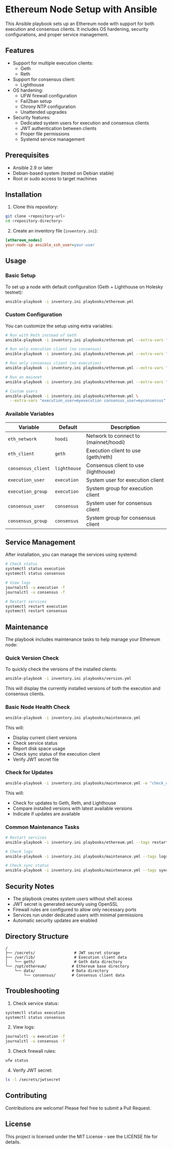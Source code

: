 # Ethereum Node Setup with Ansible

This Ansible playbook sets up an Ethereum node with support for both execution and consensus clients. It includes OS hardening, security configurations, and proper service management.

## Features

- Support for multiple execution clients:
  - Geth
  - Reth
- Support for consensus client:
  - Lighthouse
- OS hardening:
  - UFW firewall configuration
  - Fail2ban setup
  - Chrony NTP configuration
  - Unattended upgrades
- Security features:
  - Dedicated system users for execution and consensus clients
  - JWT authentication between clients
  - Proper file permissions
  - Systemd service management

## Prerequisites

- Ansible 2.9 or later
- Debian-based system (tested on Debian stable)
- Root or sudo access to target machines

## Installation

1. Clone this repository:
```bash
git clone <repository-url>
cd <repository-directory>
```

2. Create an inventory file (`inventory.ini`):
```ini
[ethereum_nodes]
your-node-ip ansible_ssh_user=your-user
```

## Usage

### Basic Setup

To set up a node with default configuration (Geth + Lighthouse on Holesky testnet):
```bash
ansible-playbook -i inventory.ini playbooks/ethereum.yml
```

### Custom Configuration

You can customize the setup using extra variables:

```bash
# Run with Reth instead of Geth
ansible-playbook -i inventory.ini playbooks/ethereum.yml --extra-vars "eth_client=reth"

# Run only execution client (no consensus)
ansible-playbook -i inventory.ini playbooks/ethereum.yml --extra-vars "consensus_client="

# Run only consensus client (no execution)
ansible-playbook -i inventory.ini playbooks/ethereum.yml --extra-vars "eth_client="

# Run on mainnet
ansible-playbook -i inventory.ini playbooks/ethereum.yml --extra-vars "eth_network=mainnet"

# Custom users
ansible-playbook -i inventory.ini playbooks/ethereum.yml \
  --extra-vars "execution_user=myexecution consensus_user=myconsensus"
```

### Available Variables

| Variable | Default | Description |
|----------|---------|-------------|
| `eth_network` | `hoodi` | Network to connect to (mainnet/hoodi) |
| `eth_client` | `geth` | Execution client to use (geth/reth) |
| `consensus_client` | `lighthouse` | Consensus client to use (lighthouse) |
| `execution_user` | `execution` | System user for execution client |
| `execution_group` | `execution` | System group for execution client |
| `consensus_user` | `consensus` | System user for consensus client |
| `consensus_group` | `consensus` | System group for consensus client |

## Service Management

After installation, you can manage the services using systemd:

```bash
# Check status
systemctl status execution
systemctl status consensus

# View logs
journalctl -u execution -f
journalctl -u consensus -f

# Restart services
systemctl restart execution
systemctl restart consensus
```

## Maintenance

The playbook includes maintenance tasks to help manage your Ethereum node:

### Quick Version Check

To quickly check the versions of the installed clients:

```bash
ansible-playbook -i inventory.ini playbooks/version.yml
```

This will display the currently installed versions of both the execution and consensus clients.

### Basic Node Health Check

```bash
ansible-playbook -i inventory.ini playbooks/maintenance.yml
```

This will:
- Display current client versions
- Check service status
- Report disk space usage
- Check sync status of the execution client
- Verify JWT secret file

### Check for Updates

```bash
ansible-playbook -i inventory.ini playbooks/maintenance.yml -e "check_updates=true"
```

This will:
- Check for updates to Geth, Reth, and Lighthouse
- Compare installed versions with latest available versions
- Indicate if updates are available

### Common Maintenance Tasks

```bash
# Restart services
ansible-playbook -i inventory.ini playbooks/ethereum.yml --tags restart

# Check logs
ansible-playbook -i inventory.ini playbooks/maintenance.yml --tags logs

# Check sync status
ansible-playbook -i inventory.ini playbooks/maintenance.yml --tags sync
```

## Security Notes

- The playbook creates system users without shell access
- JWT secret is generated securely using OpenSSL
- Firewall rules are configured to allow only necessary ports
- Services run under dedicated users with minimal permissions
- Automatic security updates are enabled

## Directory Structure

```
/
├── /secrets/                 # JWT secret storage
├── /var/lib/                 # Execution client data
│   └── geth/                 # Geth data directory
└── /opt/ethereum/           # Ethereum base directory
    └── data/                # Data directory
        └── consensus/       # Consensus client data
```

## Troubleshooting

1. Check service status:
```bash
systemctl status execution
systemctl status consensus
```

2. View logs:
```bash
journalctl -u execution -f
journalctl -u consensus -f
```

3. Check firewall rules:
```bash
ufw status
```

4. Verify JWT secret:
```bash
ls -l /secrets/jwtsecret
```

## Contributing

Contributions are welcome! Please feel free to submit a Pull Request.

## License

This project is licensed under the MIT License - see the LICENSE file for details. 
